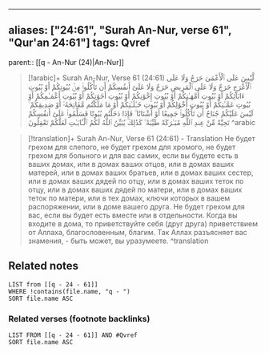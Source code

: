 
---
aliases: ["24:61", "Surah An-Nur, verse 61", "Qur'an 24:61"]
tags: Qvref
---

parent:: [[q - An-Nur (24)|An-Nur]]

> [!arabic]+ Surah An-Nur, Verse 61 (24:61)
> <span class="quran-arabic">لَّيْسَ عَلَى ٱلْأَعْمَىٰ حَرَجٌ وَلَا عَلَى ٱلْأَعْرَجِ حَرَجٌ وَلَا عَلَى ٱلْمَرِيضِ حَرَجٌ وَلَا عَلَىٰٓ أَنفُسِكُمْ أَن تَأْكُلُوا۟ مِنۢ بُيُوتِكُمْ أَوْ بُيُوتِ ءَابَآئِكُمْ أَوْ بُيُوتِ أُمَّهَـٰتِكُمْ أَوْ بُيُوتِ إِخْوَٰنِكُمْ أَوْ بُيُوتِ أَخَوَٰتِكُمْ أَوْ بُيُوتِ أَعْمَـٰمِكُمْ أَوْ بُيُوتِ عَمَّـٰتِكُمْ أَوْ بُيُوتِ أَخْوَٰلِكُمْ أَوْ بُيُوتِ خَـٰلَـٰتِكُمْ أَوْ مَا مَلَكْتُم مَّفَاتِحَهُۥٓ أَوْ صَدِيقِكُمْ ۚ لَيْسَ عَلَيْكُمْ جُنَاحٌ أَن تَأْكُلُوا۟ جَمِيعًا أَوْ أَشْتَاتًا ۚ فَإِذَا دَخَلْتُم بُيُوتًا فَسَلِّمُوا۟ عَلَىٰٓ أَنفُسِكُمْ تَحِيَّةً مِّنْ عِندِ ٱللَّهِ مُبَـٰرَكَةً طَيِّبَةً ۚ كَذَٰلِكَ يُبَيِّنُ ٱللَّهُ لَكُمُ ٱلْـَٔايَـٰتِ لَعَلَّكُمْ تَعْقِلُونَ</span>
^arabic

> [!translation]+ Surah An-Nur, Verse 61 (24:61) - Translation
> Не будет грехом для слепого, не будет грехом для хромого, не будет грехом для больного и для вас самих, если вы будете есть в ваших домах, или в домах ваших отцов, или в домах ваших матерей, или в домах ваших братьев, или в домах ваших сестер, или в домах ваших дядей по отцу, или в домах ваших теток по отцу, или в домах ваших дядей по матери, или в домах ваших теток по матери, или в тех домах, ключи которых в вашем распоряжении, или в доме вашего друга. Не будет грехом для вас, если вы будет есть вместе или в отдельности. Когда вы входите в дома, то приветствуйте себя (друг друга) приветствием от Аллаха, благословенным, благим. Так Аллах разъясняет вас знамения, - быть может, вы уразумеете.
^translation



## Related notes
```dataview
LIST from [[q - 24 - 61]]
WHERE !contains(file.name, "q - ")
SORT file.name ASC
```

### Related verses (footnote backlinks)
```dataview
LIST FROM [[q - 24 - 61]] AND #Qvref
SORT file.name ASC
```


